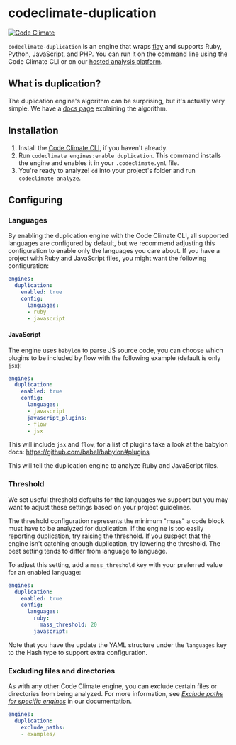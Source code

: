# codeclimate-duplication

[![Code Climate](https://codeclimate.com/github/codeclimate/codeclimate-duplication/badges/gpa.svg)](https://codeclimate.com/github/codeclimate/codeclimate-duplication)

`codeclimate-duplication` is an engine that wraps [flay] and supports Ruby,
Python, JavaScript, and PHP. You can run it on the command line using the Code
Climate CLI or on our [hosted analysis platform][codeclimate].

## What is duplication?

The duplication engine's algorithm can be surprising, but it's actually very
simple. We have a [docs page][what-is-duplication] explaining the algorithm.

## Installation

1. Install the [Code Climate CLI][cli], if you haven't already.
2. Run `codeclimate engines:enable duplication`. This command installs the
   engine and enables it in your `.codeclimate.yml` file.
3. You're ready to analyze! `cd` into your project's folder and run `codeclimate
   analyze`.

## Configuring

### Languages

By enabling the duplication engine with the Code Climate CLI, all supported
languages are configured by default, but we recommend adjusting this
configuration to enable only the languages you care about. If you have a project
with Ruby and JavaScript files, you might want the following configuration:

```yaml
engines:
  duplication:
    enabled: true
    config:
      languages:
      - ruby
      - javascript
```

#### JavaScript

The engine uses `babylon` to parse JS source code, you can choose which plugins
to be included by flow with the following example (default is only `jsx`):

```yaml
engines:
  duplication:
    enabled: true
    config:
      languages:
      - javascript
      javascript_plugins:
      - flow
      - jsx
```

This will include `jsx` and `flow`, for a list of plugins take a look at the
babylon docs: https://github.com/babel/babylon#plugins

This will tell the duplication engine to analyze Ruby and JavaScript files.

### Threshold

We set useful threshold defaults for the languages we support but you may want
to adjust these settings based on your project guidelines.

The threshold configuration represents the minimum "mass" a code block must have
to be analyzed for duplication. If the engine is too easily reporting
duplication, try raising the threshold. If you suspect that the engine isn't
catching enough duplication, try lowering the threshold. The best setting tends
to differ from language to language.

To adjust this setting, add a `mass_threshold` key with your preferred value for
an enabled language:

```yaml
engines:
  duplication:
    enabled: true
    config:
      languages:
        ruby:
          mass_threshold: 20
        javascript:
```

Note that you have the update the YAML structure under the `languages` key to
the Hash type to support extra configuration.

### Excluding files and directories

As with any other Code Climate engine, you can exclude certain files or
directories from being analyzed. For more information, see
[*Exclude paths for specific engines*][exclude-files-engine] in our
documentation.

```yaml
engines:
  duplication:
    exclude_paths:
    - examples/
```

[codeclimate]: https://codeclimate.com/dashboard
[what-is-duplication]: https://docs.codeclimate.com/docs/duplication-concept
[flay]: https://github.com/seattlerb/flay
[cli]: https://github.com/codeclimate/codeclimate
[exclude-files-engine]: https://docs.codeclimate.com/docs/excluding-files-and-folders#section-exclude-paths-for-specific-engines
